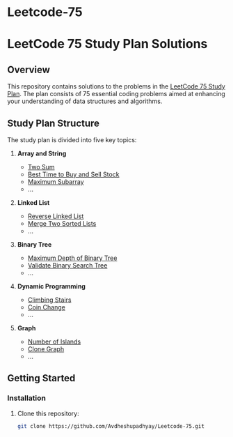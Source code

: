 # Leetcode-75
# LeetCode 75 Study Plan Solutions

## Overview
This repository contains solutions to the problems in the [LeetCode 75 Study Plan](https://leetcode.com/studyplan/leetcode-75/). The plan consists of 75 essential coding problems aimed at enhancing your understanding of data structures and algorithms.

## Study Plan Structure
The study plan is divided into five key topics:

1. **Array and String**
   - [Two Sum](https://leetcode.com/problems/two-sum/)
   - [Best Time to Buy and Sell Stock](https://leetcode.com/problems/best-time-to-buy-and-sell-stock/)
   - [Maximum Subarray](https://leetcode.com/problems/maximum-subarray/)
   - ...

2. **Linked List**
   - [Reverse Linked List](https://leetcode.com/problems/reverse-linked-list/)
   - [Merge Two Sorted Lists](https://leetcode.com/problems/merge-two-sorted-lists/)
   - ...

3. **Binary Tree**
   - [Maximum Depth of Binary Tree](https://leetcode.com/problems/maximum-depth-of-binary-tree/)
   - [Validate Binary Search Tree](https://leetcode.com/problems/validate-binary-search-tree/)
   - ...

4. **Dynamic Programming**
   - [Climbing Stairs](https://leetcode.com/problems/climbing-stairs/)
   - [Coin Change](https://leetcode.com/problems/coin-change/)
   - ...

5. **Graph**
   - [Number of Islands](https://leetcode.com/problems/number-of-islands/)
   - [Clone Graph](https://leetcode.com/problems/clone-graph/)
   - ...

## Getting Started
### Installation
1. Clone this repository:
   ```bash
   git clone https://github.com/Avdheshupadhyay/Leetcode-75.git
